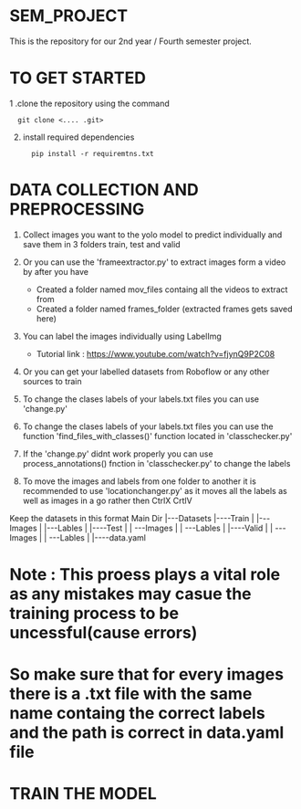 # SEM_PROJECT
This is the repository for our 2nd year / Fourth semester project.

# TO GET STARTED 

1 .clone the repository using the command

      git clone <.... .git>

2. install required dependencies

         pip install -r requiremtns.txt



# DATA COLLECTION AND PREPROCESSING

1. Collect images you want to the yolo model to predict individually and save them in 3 folders train, test and valid

2. Or you can use the 'frameextractor.py' to extract images form a video by after you have
    - Created a folder named mov_files containg all the videos to extract from
    - Created a folder named frames_folder (extracted frames gets saved here)

3. You can label the images individually using LabelImg
   - Tutorial link : https://www.youtube.com/watch?v=fjynQ9P2C08

4. Or you can get your labelled datasets from Roboflow or any other sources to train

5. To change the clases labels of your labels.txt files you can use 'change.py'

6. To change the clases labels of your labels.txt files you can use the function 'find_files_with_classes()' function located in 'classchecker.py'

7. If the 'change.py' didnt work properly you can use process_annotations() fnction in 'classchecker.py' to change the labels

8. To move the images and labels from one folder to another it is recommended to use 'locationchanger.py' as it moves all the labels as well as images in a go rather then CtrlX CrtlV

Keep the datasets  in this format
      Main Dir
            |---Datasets
                     |----Train
                     |       |---Images
                     |       |---Lables
                     |
                     |----Test
                     |      | ---Images
                     |      | ---Lables
                     |
                     |----Valid
                     |     | ---Images
                     |     | ---Lables
                     |
                     |----data.yaml
                     
# Note : This proess plays a vital role as any mistakes may casue the training process to be uncessful(cause errors)
# So make sure that for every images there is a .txt file with the same name containg the correct labels and the path is correct in data.yaml file



# TRAIN THE MODEL
